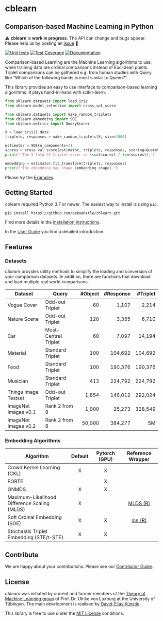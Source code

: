 # cblearn
## Comparison-based Machine Learning in Python
:warning: **cblearn** is **work in progress**. The API can change and bugs appear. Please help us by posting an [issue]( https://github.com/dekuenstle/cblearn/issues/new) :construction:
 
[![Unit tests](https://github.com/dekuenstle/cblearn/workflows/Python%20package/badge.svg)](https://github.com/dekuenstle/cblearn/actions)
[![Test Coverage](https://codecov.io/gh/dekuenstle/cblearn/branch/master/graph/badge.svg?token=P9JRT6OK6O)](https://codecov.io/gh/dekuenstle/cblearn)
[![Documentation](https://readthedocs.org/projects/cblearn/badge/?version=latest)](https://cblearn.readthedocs.io/en/latest/?badge=latest)

Comparison-based Learning are the Machine Learning algorithms to use, when training data
are ordinal comparisons instead of Euclidean points. 
Triplet comparisons can be gathered e.g. from human studies with Query like 
"Which of the following bands is most similar to Queen?".

This library provides an easy to use interface to comparison-based learning algorithms.
It plays hand-in-hand with scikit-learn:

```python
from sklearn.datasets import load_iris
from sklearn.model_selection import cross_val_score

from cblearn.datasets import make_random_triplets
from cblearn.embedding import SOE
from cblearn.metrics import QueryScorer

X = load_iris().data
triplets, responses = make_random_triplets(X, size=1000)

estimator = SOE(n_components=2)
scores = cross_val_score(estimator, triplets, responses, scoring=QueryScorer, cv=5)
print(f"The 5-fold CV triplet error is {sum(scores) / len(scores)}.")

embedding = estimator.fit_transform(triplets, responses)
print(f"The embedding has shape {embedding.shape}.")
```

Please try the [Examples](https://cblearn.readthedocs.io/en/latest/generated_examples/index.html).

## Getting Started

cblearn required Python 3.7 or newer. The easiest way to install is using `pip`:

```
pip install https://github.com/dekuenstle/cblearn.git
```
Find more details in the [installation instructions](https://cblearn.readthedocs.io/en/latest/install.html).


In the [User Guide](https://cblearn.readthedocs.io/en/latest/user_guide/index.html) you find a detailed introduction.

## Features

### Datasets

*cblearn* provides utility methods to simplify the loading and conversion
of your comparison datasets. In addition, there are 
functions that download and load multiple real world comparisons.

| Dataset  | Query | #Object | #Response | #Triplet |
| --- | --- | ---:| ---:| ---:|
| Vogue Cover | Odd-out Triplet | 60 | 1,107 | 2,214 | 
| Nature Scene | Odd-out Triplet | 120 | 3,355 | 6,710 | 
| Car | Most-Central Triplet | 60 | 7,097 | 14,194 | 
| Material | Standard Triplet | 100 | 104,692 |104,692 | 
| Food | Standard Triplet | 100 | 190,376 |190,376 | 
| Musician | Standard Triplet | 413 | 224,792 |224,792 | 
| Things Image Testset | Odd-out Triplet | 1,854 | 146,012 | 292,024 | 
| ImageNet Images v0.1 | Rank 2 from 8 | 1,000 | 25,273 | 328,549 | 
| ImageNet Images v0.2 | Rank 2 from 8 | 50,000 | 384,277 | 5M | 


### Embedding Algorithms

| Algorithm                   | Default | Pytorch (GPU) | Reference Wrapper |
| --------------------------- |  :---:  | :-----------: | :---------------: |
| Crowd Kernel Learning (CKL) | X       | X             |                   |
| FORTE                       |         | X             |                   |
| GNMDS                       | X       | X             |                   |
| Maximum-Likelihood Difference Scaling (MLDS) | X |              | [MLDS (R)](https://cran.r-project.org/web/packages/MLDS/index.html)|
| Soft Ordinal Embedding (SOE) | X      | X             | [loe (R)](https://cran.r-project.org/web/packages/loe/index.html) |
| Stochastic Triplet Embedding (STE/t-STE) | X       | X  |   |

## Contribute

We are happy about your contributions.
Please see our [Contributor Guide](https://cblearn.readthedocs.io/en/latest/contributor_guide/index.html). 

## License
*cblearn* was initiated by current and former members of the [Theory of Machine Learning group](http://www.tml.cs.uni-tuebingen.de/index.php) of Prof. Dr. Ulrike von Luxburg at the University of Tübingen.
The main development is realised by [David-Elias Künstle](http://www.tml.cs.uni-tuebingen.de/team/kuenstle/index.php).

This library is free to use under the [MIT License](https://github.com/dekuenstle/cblearn/blob/master/LICENSE) conditions.

